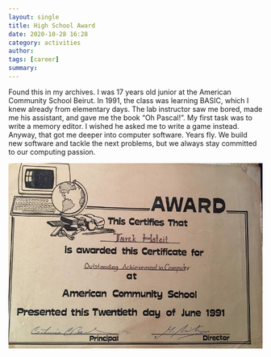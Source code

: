 ```yaml
---
layout: single
title: High School Award
date: 2020-10-28 16:28
category: activities 
author: 
tags: [career]
summary: 
---
```


Found this in my archives. I was 17 years old junior at the American Community School Beirut. In 1991, the class was learning BASIC, which I knew already from elementary days. The lab instructor saw me bored, made me his assistant, and gave me the book “Oh Pascal!”. My first task was to write a memory editor. I wished he asked me to write a game instead. Anyway, that got me deeper into computer software. Years fly. We build new software and tackle the next problems, but we always stay committed to our computing passion.

![High School Computer Achievement Award](/assets/images/personal/acs-certificate.jpg)

